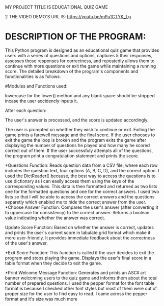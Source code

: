 MY PROJECT TITLE IS EDUCATIONAL QUIZ GAME

2 THE VIDEO DEMO'S URL IS: https://youtu.be/mPu1CTYK_Lg

# DESCRIPTION OF THE PROGRAM:

This Python program is designed as an educational quiz game that provides users with a series of questions and options, captures 5 their responses, assesses those responses for correctness, and repeatedly allows them to continue with more questions or exit the game while maintaining a running score. The detailed breakdown of the program's components and functionalities is as follows:

#Modules and Functions used:

lowercase for the lower() method and any blank space should be stripped incase the user accidencly inputs it.

After each question:

The user's answer is processed, and the score is updated accordingly.

The user is prompted on whether they wish to continue or exit. Exiting the game prints a farewell message and the final score. If the user chooses to exit the game the loop is broken and the program exits the game after displaying the number of questions he played and how many he scored correct out of them. If the user successfuly attempts all of the questions, the program print a congratulation statement and prints the score.

*Questions Function: Reads question data from a CSV file, where each row includes the question text, four options (A, B, C, D), and the correct option. I used the DictReader() because, the best way to access the questions is to use dictionary as i can easily access them using the keys of the corresponding values. This data is then formatted and returned as two lists one for the formatted questions and one for the correct answers. I used two lists so that I will be able to access the correct answers and the questions separetly which enabled me to hide the correct answer from the user.
*Choose Answer Function: Compares the user's answer (after converting it to uppercase for consistency) to the correct answer. Returns a boolean value indicating whether the answer was correct.

Update Score Function: Based on whether the answer is correct, updates and prints the user's current score in tabulate grid format which make it more user-friendly. It provides immediate feedback about the correctness of the user's answer.

*Exit Score Function: This function is called if the user decides to exit the program and stops playing the game. Displays the user's final score in a table format when they decide to exit the game.

*Print Welcome Message Function: Generates and prints an ASCII art banner welcoming users to the quiz game and informs them about the total number of prepared questions. I used the pepper format for the font table format is because I checked other font styles but most of them were out of proper size for the user to find easy to read. I came across the pepper format and it's size was much more
